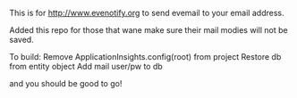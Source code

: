 This is for http://www.evenotify.org to send evemail to your email address.

Added this repo for those that wane make sure their mail modies will not be saved.

To build: 
Remove ApplicationInsights.config(root) from project
Restore db from entity object
Add mail user/pw to db

and you should be good to go!
